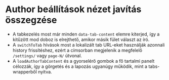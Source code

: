 # Author beállítások nézet javítás összegzése

- A tabkezelés most már minden `data-tab-content` elemre kiterjed, így a kitűzött mod doboz is elrejthető, amikor másik fület választ az író.
- A `switchToTab` hívások most a lokalizált tab URL-eket használják azonnali history frissítéshez, ezért a címsorban megjelenik a megfelelő `/settings/` vagy `page-N/` útvonal.
- A `loadAuthorTabContent` és a gyorselérő gombok a fő tartalmi panelt célozzák, így a görgetés és a lapozás ugyanúgy működik, mint a tabs-wrapperből nyitva.
